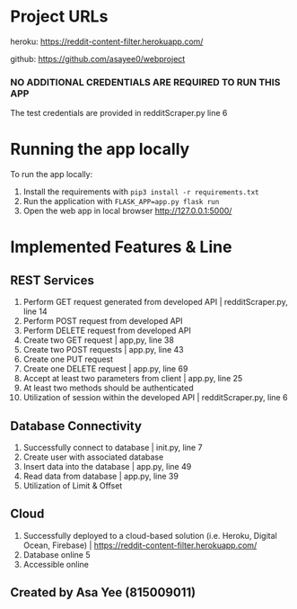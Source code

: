 # Project URLs
heroku: https://reddit-content-filter.herokuapp.com/

github: https://github.com/asayee0/webproject

### NO ADDITIONAL CREDENTIALS ARE REQUIRED TO RUN THIS APP
The test credentials are provided in redditScraper.py line 6

# Running the app locally
To run the app locally: 
1. Install the requirements with `pip3 install -r requirements.txt`
2. Run the application with `FLASK_APP=app.py flask run`
3. Open the web app in local browser http://127.0.0.1:5000/

# Implemented Features & Line #
## REST Services 
1. Perform GET request generated from developed API | redditScraper.py, line 14
2. Perform POST request from developed API
3. Perform DELETE request from developed API
4. Create two GET request | app,py, line 38
5. Create two POST requests | app.py, line 43
6. Create one PUT request
7. Create one DELETE request | app.py, line 69
8. Accept at least two parameters from client | app.py, line 25
9. At least two methods should be authenticated
10. Utilization of session within the developed API | redditScraper.py, line 6

## Database Connectivity 
1. Successfully connect to database | init.py, line 7
2. Create user with associated database
3. Insert data into the database | app.py, line 49
4. Read data from database | app.py, line 39
5. Utilization of Limit & Offset

## Cloud
1. Successfully deployed to a cloud-based solution (i.e. Heroku, Digital Ocean, Firebase) | https://reddit-content-filter.herokuapp.com/
3. Database online 5
4. Accessible online


## Created by Asa Yee (815009011)